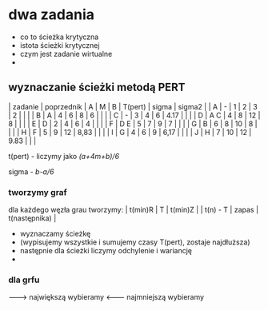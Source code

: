 # dwa zadania

- co to ścieżka krytyczna
- istota ścieżki krytycznej
- czym jest zadanie wirtualne
- 


## wyznaczanie ścieżki metodą PERT

| zadanie | poprzednik | A | M  | B  | T(pert) | sigma | sigma2 |
| A       | -          | 1 | 2  | 3  | 2       |       |        |
| B       | A          | 4 | 6  | 8  | 6       |       |        |
| C       | -          | 3 | 4  | 6  | 4.17    |       |        |
| D       | A C        | 4 | 8  | 12 | 8       |       |        |
| E       | D          | 2 | 4  | 6  | 4       |       |        |
| F       | D E        | 5 | 7  | 9  | 7       |       |        |
| G       | B          | 6 | 8  | 10 | 8       |       |        |
| H       | F          | 5 | 9  | 12 | 8,83    |       |        |
| I       | G          | 4 | 6  | 9  | 6,17    |       |        |
| J       | H          | 7 | 10 | 12 | 9.83    |       |        |

t(pert) - liczymy jako *(a+4m+b)/6*

sigma - *b-a/6*

### tworzymy graf

dla każdego węzła grau tworzymy:
| t(min)R  | T     | t(min)Z       |
| t(n) - T | zapas | t(następnika) |

- wyznaczamy ścieżkę
- (wypisujemy wszystkie i sumujemy czasy T(pert), zostaje najdłuższa)
- następnie dla ścieżki liczymy odchylenie i wariancję
- 

### dla grfu

---> największą wybieramy
<--- najmniejszą wybieramy
